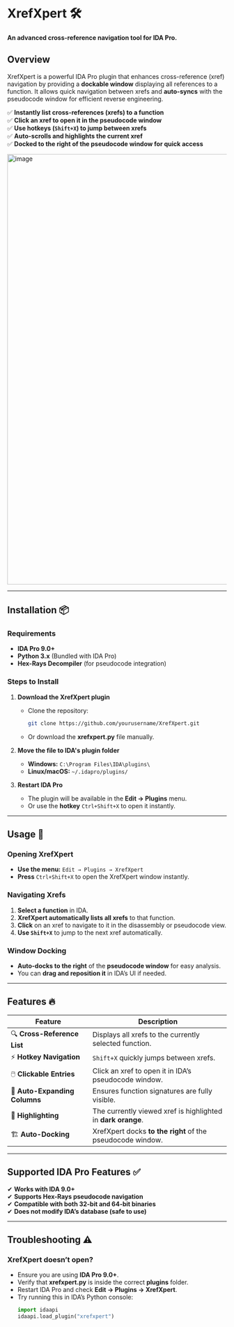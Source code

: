 



# **XrefXpert** 🛠️  
**An advanced cross-reference navigation tool for IDA Pro.**  

## **Overview**  
XrefXpert is a powerful IDA Pro plugin that enhances cross-reference (xref) navigation by providing a **dockable window** displaying all references to a function. It allows quick navigation between xrefs and **auto-syncs** with the pseudocode window for efficient reverse engineering.  

✅ **Instantly list cross-references (xrefs) to a function**  
✅ **Click an xref to open it in the pseudocode window**  
✅ **Use hotkeys (`Shift+X`) to jump between xrefs**  
✅ **Auto-scrolls and highlights the current xref**  
✅ **Docked to the right of the pseudocode window for quick access**  

<img width="985" alt="image" src="https://github.com/user-attachments/assets/f3d00ca7-3f23-4f93-842e-1a5a8870fa1f" />

---

## **Installation** 📦  
### **Requirements**  
- **IDA Pro 9.0+**  
- **Python 3.x** (Bundled with IDA Pro)  
- **Hex-Rays Decompiler** (for pseudocode integration)  

### **Steps to Install**  
1. **Download the XrefXpert plugin**  
   - Clone the repository:
     ```sh
     git clone https://github.com/yourusername/XrefXpert.git
     ```
   - Or download the **xrefxpert.py** file manually.

2. **Move the file to IDA's plugin folder**  
   - **Windows:** `C:\Program Files\IDA\plugins\`  
   - **Linux/macOS:** `~/.idapro/plugins/`  

3. **Restart IDA Pro**  
   - The plugin will be available in the **Edit → Plugins** menu.  
   - Or use the **hotkey** `Ctrl+Shift+X` to open it instantly.  

---

## **Usage** 🚀  

### **Opening XrefXpert**  
- **Use the menu:** `Edit → Plugins → XrefXpert`  
- **Press** `Ctrl+Shift+X` to open the XrefXpert window instantly.  

### **Navigating Xrefs**  
1. **Select a function** in IDA.  
2. **XrefXpert automatically lists all xrefs** to that function.  
3. **Click** on an xref to navigate to it in the disassembly or pseudocode view.  
4. **Use `Shift+X`** to jump to the next xref automatically.  

### **Window Docking**  
- **Auto-docks to the right** of the **pseudocode window** for easy analysis.  
- You can **drag and reposition it** in IDA’s UI if needed.  

---

## **Features** 🔥  
| Feature                     | Description |
|-----------------------------|-------------|
| 🔍 **Cross-Reference List**  | Displays all xrefs to the currently selected function. |
| ⚡ **Hotkey Navigation**     | `Shift+X` quickly jumps between xrefs. |
| 🖱️ **Clickable Entries**     | Click an xref to open it in IDA’s pseudocode window. |
| 📜 **Auto-Expanding Columns** | Ensures function signatures are fully visible. |
| 🎨 **Highlighting**          | The currently viewed xref is highlighted in **dark orange**. |
| 🏗️ **Auto-Docking**         | XrefXpert docks **to the right** of the pseudocode window. |

---

## **Supported IDA Pro Features** ✅  
✔ **Works with IDA 9.0+**  
✔ **Supports Hex-Rays pseudocode navigation**  
✔ **Compatible with both 32-bit and 64-bit binaries**  
✔ **Does not modify IDA’s database (safe to use)**  

---

## **Troubleshooting** ⚠️  
### **XrefXpert doesn’t open?**  
- Ensure you are using **IDA Pro 9.0+**.  
- Verify that **xrefxpert.py** is inside the correct **plugins** folder.  
- Restart IDA Pro and check **Edit → Plugins → XrefXpert**.  
- Try running this in IDA’s Python console:  
  ```python
  import idaapi
  idaapi.load_plugin("xrefxpert")
